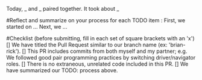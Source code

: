 Today, _ and _ paired together. It took about _

#Reflect and summarize on your process for each TODO item :
First, we started on ...
Next, we ...

#Checklist (before submitting, fill in each set of square brackets with an 'x')
[] We have titled the Pull Request similar to our branch name (ex: 'brian-rick').
[] This PR includes commits from both myself and my partner; e.g. We followed good pair programming practices by switching driver/navigator roles.
[] There is no extraneous, unrelated code included in this PR.
[] We have summarized our TODO: process above.